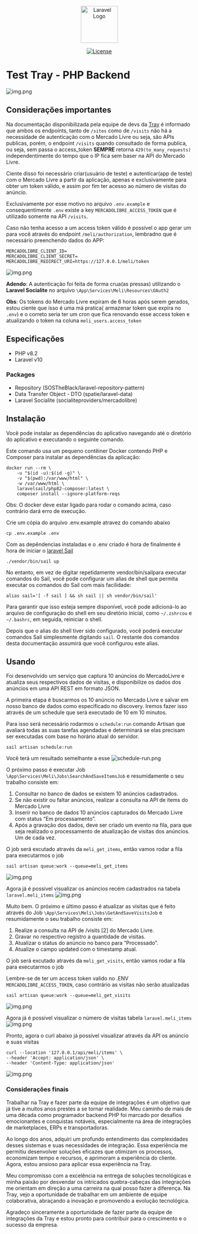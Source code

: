 <p align="center"><a href="https://laravel.com" target="_blank"><img src=".github/imgs/logo_tray_site-svg.png" width="100" alt="Laravel Logo"></a></p>

<p align="center">
<a href="https://packagist.org/packages/laravel/framework"><img src="https://img.shields.io/packagist/l/laravel/framework" alt="License"></a>
</p>

# Test Tray - PHP Backend

![img.png](.github/imgs/macro_diagram.png)

## Considerações importantes

Na documentação disponibilizada pela equipe de devs da [Tray](https://tray.com.br/) é informado que ambos os endpoints,
tanto de `/sites` como de `/visits` não há a necessidade de autenticação com o Mercado Livre ou seja, são APIs publicas,
porém, o endpoint `/visits` quando consultado de forma publica, ou seja, sem passa o access_token **SEMPRE**
retorna `429(to_many_requests)` independentimente do tempo que o IP fica sem baser na API do Mercado Livre.

Ciente disso foi necessário criar(usuário de teste) e autenticar(app de teste) com o Mercado Livre a partir da
aplicação, apenas e exclusivamente para obter um token válido, e assim por fim ter acesso ao número de visitas do
anúncio.

Exclusivamente por esse motivo no arquivo `.env.example` e consequentimente `.env` existe a
key `MERCADOLIBRE_ACCESS_TOKEN` que é utilizado somente na API `/visits`.

Caso não tenha acesso a um access token válido é possível o app gerar um para você através do
endpoint ``/meli/authorization``, lembradno que é necessário preenchendo dados do APP:

```env
MERCADOLIBRE_CLIENT_ID=
MERCADOLIBRE_CLIENT_SECRET=
MERCADOLIBRE_REDIRECT_URI=https://127.0.0.1/meli/token
```

![img.png](.github/imgs/meli_authorizarion.png)

**Adendo**: A autenticação foi feita de forma crua(as pressas) utilizando o **Laravel Socialite** no
arquivo ``\App\Services\Meli\Resources\OAuth2``

**Obs**: Os tokens do Mercado Livre expiram de 6 horas após serem gerados, estou ciente que isso é uma má pratica(
armazenar token que expira no `.env`) e o correto seria ter um cron que fica renovando esse access token e atualizando o
token na coluna ``meli_users.access_token``

## Especificações

- PHP v8.2
- Laravel v10

### Packages

- Repository (SOSTheBlack/laravel-repository-pattern)
- Data Transfer Object - DTO (spatie/laravel-data)
- Laravel Socialite (socialiteproviders/mercadolibre)

## Instalação

Você pode instalar as dependências do aplicativo navegando até o diretório do aplicativo e executando o seguinte
comando.

Este comando usa um pequeno contêiner Docker contendo PHP e Composer para instalar as dependências da aplicação:

````shell
docker run --rm \
    -u "$(id -u):$(id -g)" \
    -v "$(pwd):/var/www/html" \
    -w /var/www/html \
    laravelsail/php82-composer:latest \
    composer install --ignore-platform-reqs
````

Obs: O docker deve estar ligado para rodar o comando acima, caso contrário dará erro de execução.

Crie um cópia do arquivo .env.example atravez do comando abaixo

````shell
cp .env.example .env
````

Com as depêndencias instaladas e o .env criado é hora de finalmente é hora de iniciar
o [laravel Sail](https://laravel.com/docs/10.x/sail)

````shell
./vendor/bin/sail up
````

No entanto, em vez de digitar repetidamente vendor/bin/sailpara executar comandos do Sail, você pode configurar um alias
de shell que permita executar os comandos do Sail com mais facilidade:

````shell
alias sail='[ -f sail ] && sh sail || sh vendor/bin/sail'
````

Para garantir que isso esteja sempre disponível, você pode adicioná-lo ao arquivo de configuração do shell em seu
diretório inicial, como `~/.zshrcou` e `~/.bashrc`, em seguida, reiniciar o shell.

Depois que o alias do shell tiver sido configurado, você poderá executar comandos Sail simplesmente digitando `sail`. O
restante dos comandos desta documentação assumirá que você configurou este alias.

## Usando

Foi desenvolvido um serviço que captura 10 anúncios do MercadoLivre e atualiza seus respectivos dados de visitas, e
disponibilize os dados dos anúncios em uma API REST em formato JSON.

A primeira etapa é buscarmos os 10 anúncio no Mercado Livre e salvar em nosso banco de dados como especificado no
discovery.
Iremos fazer isso através de um schedule que será executado de 10 em 10 minutos.

Para isso será necessário rodarmos o ``schedule:run`` comando Artisan que avaliará todas as suas tarefas agendadas e
determinará se elas precisam ser executadas com base no horário atual do servidor.

````shell
sail artisan schedule:run
````

Você terá um resultado semelhante a esse
![schedule-run.png](.github%2Fimgs%2Fschedule-run.png)

O próximo passo é executar Job ``\App\Services\Meli\Jobs\SearchAndSaveItemsJob`` e resumidamente o seu trabalho consiste
em:

1. Consultar no banco de dados se existem 10 anúncios cadastrados.
2. Se não existir ou faltar anúncios, realizar a consulta na API de items do Mercado Livre
3. Inserir no banco de dados 10 anúncios capturados do Mercado Livre com status “Em processamento”.
4. Após a gravação dos dados, deve ser criado um evento na fila, para que seja
   realizado o processamento de atualização de visitas dos anúncios. Um de
   cada vez.

O job será excutado através da ``meli_get_items``, então vamos rodar a fila para executarmos o job

````shell
sail artisan queue:work --queue=meli_get_items
````

![img.png](.github/imgs/queue-meli_get_items.png)

Agora já é possivel visualizar os anúncios recém cadastrados na tabela ``laravel.meli_items``
![img.png](.github/imgs/laravel.meli_items-in_process.png)

Muito bem. O próximo e último passo é atualizar as visitas que é feito através do
Job ``\App\Services\Meli\Jobs\GetAndSaveVisitsJob`` e resumidamente o seu trabalho consiste em:

1. Realize a consulta na API de /visits [2] do Mercado Livre.
2. Gravar no respectivo registro a quantidade de visitas.
3. Atualizar o status do anúncio no banco para “Processado”.
4. Atualize o campo updated com o timestamp atual.

O job será excutado através da ``meli_get_visits``, então vamos rodar a fila para executarmos o job

Lembre-se de ter um access token valido no .ENV ``MERCADOLIBRE_ACCESS_TOKEN``, caso contrário as visitas não serão
atualizadas

````shell
sail artisan queue:work --queue=meli_get_visits
````

![img.png](.github/imgs/queue-meli_get_visits.png)

Agora já é possivel visualizar o número de visitas tabela ``laravel.meli_items``
![img.png](.github/imgs/laravel.meli_items-in_processed.png)

Pronto, agora o curl abaixo já possível visualizar através da API os anúncio e suas visitas

`````curl
curl --location '127.0.0.1/api/meli/items' \
--header 'Accept: application/json' \
--header 'Content-Type: application/json'
`````

![img.png](.github/imgs/api.png)

### Considerações finais

Trabalhar na Tray e fazer parte da equipe de integrações é um objetivo que já tive a muitos anos prestes a se tornar realidade. Meu caminho de mais
de uma década como programador backend PHP foi marcado por desafios emocionantes e conquistas notáveis, especialmente na
área de integrações de marketplaces, ERPs e transportadoras.

Ao longo dos anos, adquiri um profundo entendimento das complexidades desses sistemas e suas necessidades de integração.
Essa experiência me permitiu desenvolver soluções eficazes que otimizam os processos, economizam tempo e recursos, e
aprimoram a experiência do cliente. Agora, estou ansioso para aplicar essa experiência na Tray.

Meu compromisso com a excelência na entrega de soluções tecnológicas e minha paixão por desvendar os intricados
quebra-cabeças das integrações me orientam em direção a uma carreira na qual posso fazer a diferença. Na Tray, vejo a
oportunidade de trabalhar em um ambiente de equipe colaborativa, abraçando a inovação e promovendo a evolução
tecnológica.

Agradeço sinceramente a oportunidade de fazer parte da equipe de integrações da Tray e estou pronto para contribuir para
o crescimento e o sucesso da empresa.
